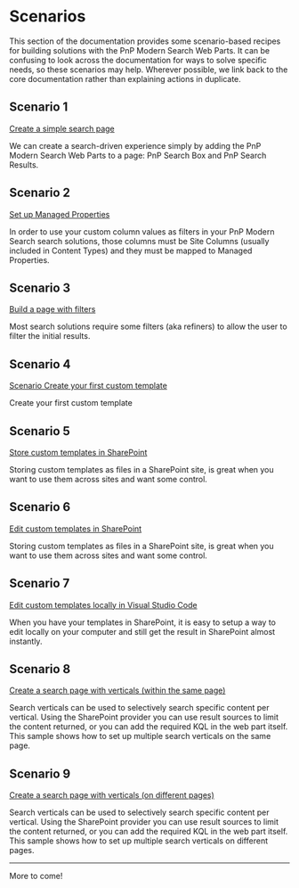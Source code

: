 # Scenarios

This section of the documentation provides some scenario-based recipes for building solutions with the PnP Modern Search Web Parts. It can be confusing to look across the documentation for ways to solve specific needs, so these scenarios may help. Wherever possible, we link back to the core documentation rather than explaining actions in duplicate.

## Scenario 1

[Create a simple search page](create-simple-search-page.md)

We can create a search-driven experience simply by adding the PnP Modern Search Web Parts to a page: PnP Search Box and PnP Search Results.

## Scenario 2

[Set up Managed Properties](set-up-managed-properties.md)

In order to use your custom column values as filters in your PnP Modern Search search solutions, those columns must be Site Columns (usually included in Content Types) and they must be mapped to Managed Properties.

## Scenario 3

[Build a page with filters](page-with-filters.md)

Most search solutions require some filters (aka refiners) to allow the user to filter the initial results.

## Scenario 4

[Scenario Create your first custom template](create-your-first-custom-template.md)

Create your first custom template

## Scenario 5

[Store custom templates in SharePoint](howto-store-custom-templates-in-sharepoint.md)

Storing custom templates as files in a SharePoint site, is great when you want to use them across sites and want some control.

## Scenario 6

[Edit custom templates in SharePoint](edit-custom-templates-in-sharepoint.md)

Storing custom templates as files in a SharePoint site, is great when you want to use them across sites and want some control.

## Scenario 7

[Edit custom templates locally in Visual Studio Code](edit-templates-using-vscode-and-onedrive.md)

When you have your templates in SharePoint, it is easy to setup a way to edit locally on your computer and still get the result in SharePoint almost instantly.

## Scenario 8

[Create a search page with verticals (within the same page)](Create-a-search-page-with-verticals-within-the-same-page.md)

Search verticals can be used to selectively search specific content per vertical. Using the SharePoint provider you can use result sources to limit the content returned,
or you can add the required KQL in the web part itself. This sample shows how to set up multiple search verticals on the same page.

## Scenario 9

[Create a search page with verticals (on different pages)](Create-a-search-page-with-verticals-on-different-pages.md)

Search verticals can be used to selectively search specific content per vertical. Using the SharePoint provider you can use result sources to limit the content returned, or you can add the required KQL in the web part itself. This sample shows how to set up multiple search verticals on different pages.

---

More to come!
